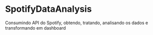 # SpotifyDataAnalysis
Consumindo API do Spotify, obtendo, tratando, analisando os dados e transformando em dashboard
